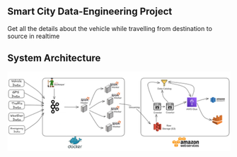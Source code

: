 ## Smart City Data-Engineering Project
Get all the details about the vehicle while travelling from destination to source in realtime

## System Architecture
![System Architecture](https://raw.githubusercontent.com/CS-Aditya-Rawat/smart-city/main/system_architecture.png)
